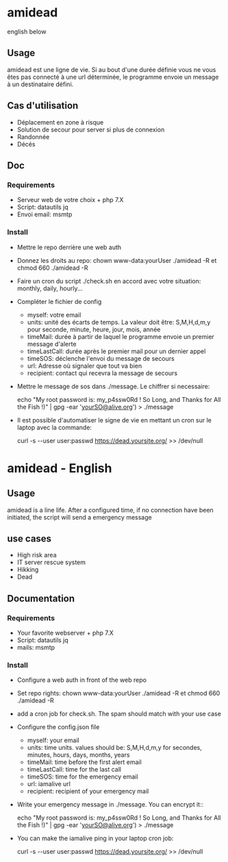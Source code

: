 # amidead

english below

## Usage

 amidead est une ligne de vie. Si au bout d'une durée définie vous ne vous êtes pas connecté à une url déterminée, le programme envoie un message à un destinataire défini.

## Cas d'utilisation

 * Déplacement en zone à risque
 * Solution de secour pour server si plus de connexion
 * Randonnée
 * Décés

## Doc

### Requirements

 * Serveur web de votre choix + php 7.X
 * Script: datautils jq
 * Envoi email: msmtp

### Install

 * Mettre le repo derrière une web auth
 * Donnez les droits au repo: chown www-data:yourUser ./amidead -R et chmod 660 ./amidead -R
 * Faire un cron du script ./check.sh en accord avec votre situation: monthly, daily, hourly... 
 * Compléter le fichier de config
     * myself: votre email
     * units: unité des écarts de temps. La valeur doit être: S,M,H,d,m,y pour seconde, minute, heure, jour, mois, année
     * timeMail: durée à partir de laquel le programme envoie un premier message d'alerte
     * timeLastCall: durée après le premier mail pour un dernier appel
     * timeSOS: déclenche l'envoi du message de secours
     * url: Adresse où signaler que tout va bien
     * recipient: contact qui recevra la message de secours
 * Mettre le message de sos dans ./message. Le chiffrer si necessaire:

    echo "My root password is: my_p4ssw0Rd ! So Long, and Thanks for All the Fish !)" | gpg -ear 'yourSO@alive.org') > ./message

 * Il est possible d'automatiser le signe de vie en mettant un cron sur le laptop avec la commande:

    curl -s --user user:passwd https://dead.yoursite.org/ >> /dev/null

# amidead - English

## Usage

amidead is a line life. After a configured time, if no connection have been initiated, the script will send a emergency message

## use cases

 * High risk area
 * IT server rescue system
 * Hikking
 * Dead

## Documentation

### Requirements

 * Your favorite webserver + php 7.X
 * Script: datautils jq
 * mails: msmtp

### Install

 * Configure a web auth in front of the web repo
 * Set repo rights: chown www-data:yourUser ./amidead -R et chmod 660 ./amidead -R
 * add a cron job for check.sh. The spam should match with your use case
 * Configure the config.json file
     * myself: your email
     * units: time units. values should be: S,M,H,d,m,y for secondes, minutes, hours, days, months, years
     * timeMail: time before the first alert email
     * timeLastCall: time for the last call
     * timeSOS: time for the emergency email
     * url: iamalive url
     * recipient: recipient of your emergency mail
 * Write your emergency message in ./message. You can encrypt it::

    echo "My root password is: my_p4ssw0Rd ! So Long, and Thanks for All the Fish !)" | gpg -ear 'yourSO@alive.org') > ./message

 * You can make the iamalive ping in your laptop cron job:

    curl -s --user user:passwd https://dead.yoursite.org/ >> /dev/null

